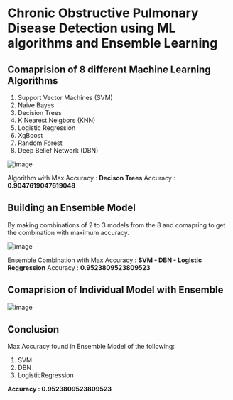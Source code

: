 # Chronic Obstructive Pulmonary Disease Detection using ML algorithms and Ensemble Learning

## Comaprision of 8 different Machine Learning Algorithms
1. Support Vector Machines (SVM)
2. Naive Bayes
3. Decision Trees
4. K Nearest Neigbors (KNN)
5. Logistic Regression
6. XgBoost
7. Random Forest
8. Deep Belief Network (DBN)

![image](https://github.com/anushkagirish/COPD-Detection-using-ML-and-Ensemble-Learning/assets/95099374/b4a6d251-789f-43d9-b9ed-a5c86d76e954)

Algorithm with Max Accuracy  : **Decison Trees**
Accuracy : **0.9047619047619048**

## Building an Ensemble Model 
By making combinations of 2 to 3 models from the 8 and comapring to get the combination with maximum accuracy.

![image](https://github.com/anushkagirish/COPD-Detection-using-ML-and-Ensemble-Learning/assets/95099374/c75187c7-8fb0-4332-ac9b-afde255e1a83)

Ensemble Combination with Max Accuracy  : **SVM - DBN - Logistic Reggression**
Accuracy : **0.9523809523809523**

## Comaprision of Individual Model with Ensemble

![image](https://github.com/anushkagirish/COPD-Detection-using-ML-and-Ensemble-Learning/assets/95099374/ee398776-dd7f-4696-9330-255ed5ca3bf3)

## Conclusion

Max Accuracy found in Ensemble Model of the following:
1. SVM
2. DBN
3. LogisticRegression

**Accuracy : 0.9523809523809523**







